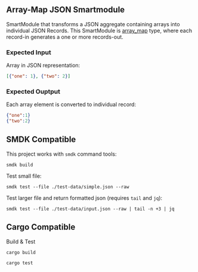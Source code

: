 ## Array-Map JSON Smartmodule

SmartModule that transforms a JSON aggregate containing arrays into individual JSON Records. This SmartModule is [array_map] type, where each record-in generates a one or more records-out.

### Expected Input

Array in JSON representation:

```json
[{"one": 1}, {"two": 2}]
```

### Expected Ouptput

Each array element is converted to individual record:

```json
{"one":1}
{"two":2}
```

## SMDK Compatible

This project works with `smdk` command tools:

```
smdk build
```

Test small file:

```
smdk test --file ./test-data/simple.json --raw
```

Test larger file and return formatted json (requires `tail` and `jq`):

```
smdk test --file ./test-data/input.json --raw | tail -n +3 | jq
```

## Cargo Compatible

Build & Test

```
cargo build
```

```
cargo test
```


[array_map]: https://www.fluvio.io/smartmodules/transform/array-map/
